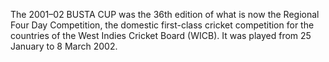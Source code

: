 The 2001–02 BUSTA CUP was the 36th edition of what is now the Regional Four Day Competition, the domestic first-class cricket competition for the countries of the West Indies Cricket Board (WICB). It was played from 25 January to 8 March 2002.
